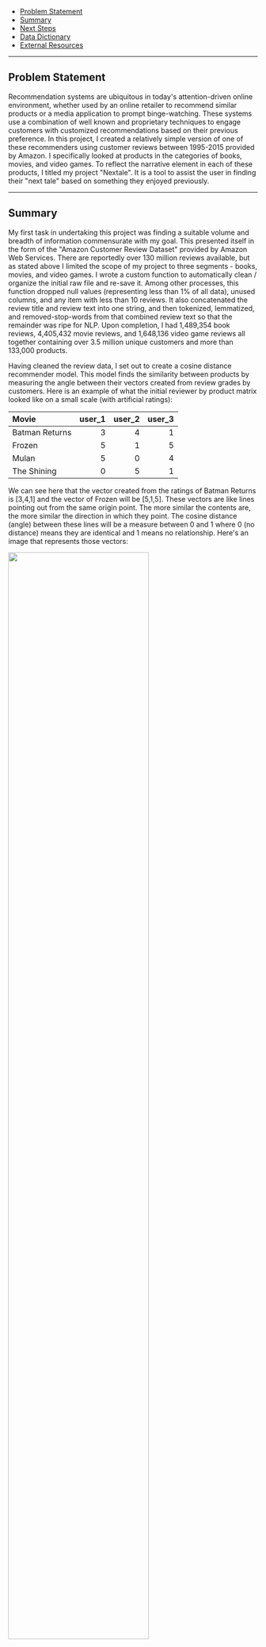 - [Problem Statement](#Problem-Statement)
- [Summary](#Summary)
- [Next Steps](#Next-Steps)
- [Data Dictionary](#Data-Dictionary)
- [External Resources](#External-Resources)

---

## Problem Statement

Recommendation systems are ubiquitous in today's attention-driven online environment, whether used by an online retailer to recommend similar products or a media application to prompt binge-watching. These systems use a combination of well known and proprietary techniques to engage customers with customized recommendations based on their previous preference. In this project, I created a relatively simple version of one of these recommenders using customer reviews between 1995-2015 provided by Amazon. I specifically looked at products in the categories of books, movies, and video games. To reflect the narrative element in each of these products, I titled my project "Nextale". It is a tool to assist the user in finding their "next tale" based on something they enjoyed previously.

---

## Summary

My first task in undertaking this project was finding a suitable volume and breadth of information commensurate with my goal. This presented itself in the form of the "Amazon Customer Review Dataset" provided by Amazon Web Services. There are reportedly over 130 million reviews available, but as stated above I limited the scope of my project to three segments - books, movies, and video games. I wrote a custom function to automatically clean / organize the initial raw file and re-save it. Among other processes, this function dropped null values (representing less than 1% of all data), unused columns, and any item with less than 10 reviews. It also concatenated the review title and review text into one string, and then tokenized, lemmatized, and removed-stop-words from that combined review text so that the remainder was ripe for NLP. Upon completion, I had 1,489,354 book reviews, 4,405,432 movie reviews, and 1,648,136 video game reviews all together containing over 3.5 million unique customers and more than 133,000 products.

Having cleaned the review data, I set out to create a cosine distance recommender model. This model finds the similarity between products by measuring the angle between their vectors created from review grades by customers. Here is an example of what the initial reviewer by product matrix looked like on a small scale (with artificial ratings):


| Movie          |   user_1 |   user_2 |   user_3 |
|:---------------|---------:|---------:|---------:|
| Batman Returns |        3 |        4 |        1 |
| Frozen         |        5 |        1 |        5 |
| Mulan          |        5 |        0 |        4 |
| The Shining    |        0 |        5 |        1 |

We can see here that the vector created from the ratings of Batman Returns is [3,4,1] and the vector of Frozen will be [5,1,5]. These vectors are like lines pointing out from the same origin point. The more similar the contents are, the more similar the direction in which they point. The cosine distance (angle) between these lines will be a measure between 0 and 1 where 0 (no distance) means they are identical and 1 means no relationship. Here's an image that represents those vectors:

<img src="./images/sample_vectors.png" width="75%" height="75%">

We see that Frozen and Mulan are on very similar trajectories and the angle between them is small. Contrastingly, The Shining is pointing in quite a different direction, with Batman Returns somewhere in between. Here is what that distance looks like numerically - the number in each cell represents the pairwise distance between items.

|                |   Batman Returns |   Frozen |   Mulan |   The Shining |
|:---------------|-----------------:|---------:|--------:|--------------:|
| Batman Returns |             0    |     0.34 |    0.42 |          0.19 |
| Frozen         |             0.34 |     0    |    0.02 |          0.73 |
| Mulan          |             0.42 |     0.02 |    0    |          0.88 |
| The Shining    |             0.19 |     0.73 |    0.88 |          0    |

As we might expect, the distance between each film and itself is 0 (along the diagonal)! By selecting a product and sorting the numerical contents of that product's column from least to greatest, we can predict similarity between items. For example:

|                |   Frozen |
|:---------------|---------:|
| Frozen         |     0    |
| Mulan          |     0.02 |
| Batman Returns |     0.34 |
| The Shining    |     0.73 |

Obviously Frozen's best match is with itself... after that we would recommend Mulan, then Batman Returns, then The Shining, which intuitively is probably the order we would expect. My recommender works just like this, but in a few more than 3 dimensions!

One potential hurdle in deploying this form of recommender is if a reviewr has made more than one review for the same product. While this represented a relatively small proportion of my total reviews, I am generally reluctant to remove data if there is some way to salvage it and use it. In my exploration, I found that some of these reviews were simply duplicates (the reviewer presumably revisited the "submit" button in quick and aggressive fashion following their entry), but others were people who had one initial reaction and then later returned to give a second opinion after more evaluation. Without having the time or desire to examine each one of these instances individually, I settled upon sorting them by date and keeping the most recent entry. For customers who accidentally submitted their review multiple times at the same instant, any one of them would be a fair enough representation of their opinion, and for those who made an initial and then subsequent contribution, their final opinion would be the one that counted.

Again, I wrote a custom python function to transform the initial pandas dataframe of review information into a recommender matrix. The final output was a product x product dataframe with the numbers inside representing the cosine distance between the respective products. A "0" would be where a product interescted with itself, and a 1 would be where two products had no relationship whatsoever. These recommender dataframes initially presented a memory challenge - for example, the largest (movies) is over 72,000 x 72,000 or over 5,184,000,000 cells! This initially took up over 40 GB of space, much more than I could hope to hold in memory at one time. I overcame this obstacle by encoding a "sparse" transformer into my python function. By default, the sparse representation tells python not to save any zeroes to memory - this is helpful when the majority of a large dataframe contents are zeroes. By not storing those integers, a significant amount of memory is saved and as long as all *other* values are tangible, we (and python) can infer that any "empty" values would be zeroes. I realized, however, that the majority of my recommender dataframe's contents were, in fact, "1"s. With such a large volume of products, most would be unrelated to each other because they would not share a common reviewer. With that in mind, I adjusted the sparse function to not remember any of the 1's in my dataframe. This cut my over 40 GB dataframe to less than 2 GB!

With all three product x product dataframes created, I was finally able to make recommendations! I built a large function that accepted paramaters for category, search term, and (optional) filter-out term, and returned the top 10 most similar items, as well as those items' total number of reviews and average star rating. Making use of the NLP framework I set up when cleaning, I also pulled out the five most common recurring terms in reviews for each item and returned those as well, to give users another angle from which to perceive the aggregate opinions of reviewers with regards to the recommended items.

Not content with having a model that only ran in my Jupyter notebook, I set a stretch goal of deploying my recommender online for others to experience it. After experimenting with Flask, I settled on the popular streamlit.io python module. This allowed me to create a clean yet modern-looking web app without requiring the html/css knowledge that Flask would to achieve a similarly polished look.

The largest recurring challenge that I encountered during this web deployment phase was simply the size of my data. Each of the three categories requrired two dataframes: a "lookup" dataframe to run the search query through and return information about products (number of reviews, average star rating), and a "recommender" dataframe which was my aforementioned product x product matrix. In total, this meant I had to read in six dataframes, the largest of which was still almost 2 GB. So while my recommender app worked, it was tediously slow.

To overcome this, I used my recommender systems to create dictionaries which stored the top 50 most similar products to each other product. For example, my 72k x 72k product dataframe became a dictionary with 72k entries, each having a list of 50 titles associated with it. The potential downside to this method was that with only 50 similar items, there was always a theoretical possibility that one of the "filter-out" keywords a user entered might apply to more than 90 of the returned products, leaving the recommender with less than 10 items to recommend. In practice, I was unable to trigger this sort of error and hopefully no one ever does! The upside, however, far outweighed the potential downside, in the sense that my search returns became reliably rapid.

Check it out for yourself!

[Nextale App - hosted by Streamlit](https://share.streamlit.io/griffinwt/nextale/main/Nextale_Streamlit.py)

---

## Next Steps

- My search mechanism is still fairly rudimentary - I'd like to make it more exact, either by adding keyword searches (perhaps over the review text) or even providing a drop down that offers suggestions of products as users type; I'd also to like to add additional paramaters like genre or author/actor/game company to help users refine their searches
- Because I used a systematic, function-based approach, my cleaning and recommender creation processes would easily generalize to other categories of the Amazon Review dataset. With more time and less memory constraints, I could easily expand my recommender to encompass other types of goods
- The Natural Language Processing I performed in this project was somewhat shallow as it only contributed to a tangental feature; with more time, I believe I could glean greater insights comparing user review text, combining it either by star rating, product, average product star rating, or by similar products; I'd also be interested in building a classifier to see how accurately I could predict verified purchases based on review text
- As the common refrain goes, more data would always be better! My model would be more robust if I had the opportunity to add more recent reviews (post-2015) to expand it in both product range and total review volume

---

## Data Dictionary

|Feature|Type|Description|
|---|---|---|
|**customer_id**|int|unique customer identifier|
|**review_id**|str|unique review identifier|
|**product_id**|str|unique product identifier|
|**product_parent**|int|identifier to group reviews of the same product|
|**product_title**|str|listed name of product|
|**star_rating**|int|reviewer's score of product - scale 1-5|
|**helpful_votes**|int|count of people who rated the review as being helpful|
|**total_votes**|int|number of total votes on a review|
|**verified purchase**|int|binary classifier: 1 if reviewer purchased item, 0 if unverified|
|**review_date**|date-time|date of review|
|**full_review**|str|tokenized/lemmatized/stop-words-removed concatenation of review title and review text|

---

### External Resources
https://s3.amazonaws.com/amazon-reviews-pds/readme.html

